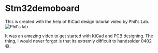 # Stm32demoboard
This is created with the help of KiCad design tutorial video by Phil's Lab.
![Phil's lab](https://www.youtube.com/watch?v=aVUqaB0IMh4)

It was an amazing video to get started with KiCad and PCB designing.
The thing, I would never forgot is that its extremly difficult to handsolder 0402 😅.
